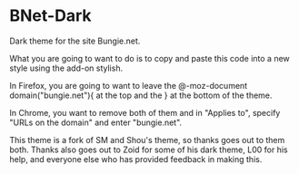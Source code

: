 BNet-Dark
=========

Dark theme for the site Bungie.net. 

What you are going to want to do is to copy and paste this code into a new style using the add-on stylish. 

In Firefox, you are going to want to leave the @-moz-document domain("bungie.net"){ at the top and the } at the bottom of the theme.

In Chrome, you want to remove both of them and in "Applies to", specify "URLs on the domain" and enter "bungie.net".

This theme is a fork of SM and Shou's theme, so thanks goes out to them both. Thanks also goes out to Zoid for some of his dark theme, L00 for his help, and everyone else who has provided feedback in making this.
